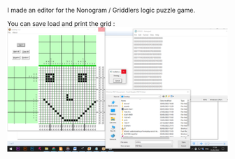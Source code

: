 I made an editor for the Nonogram / Griddlers logic puzzle game.

You can save load and print the grid :
![](https://github.com/ETTMCR/Visual-Basic/blob/main/newest%20Nonogram/sudany.png)
